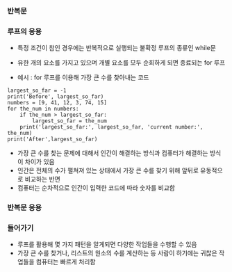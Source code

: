 ### 반복문

### 루프의 응용
- 특정 조건이 참인 경우에는 반복적으로 실행되는 불확정 루프의 종류인 while문
- 유한 개의 요소를 가지고 있으며 개별 요소를 모두 순회하게 되면 종료되는 for 루프

- 예시 : for 루프를 이용해 가장 큰 수를 찾아내는 코드

```
largest_so_far = -1
print('Before', largest_so_far)
numbers = [9, 41, 12, 3, 74, 15]
for the_num in numbers:
    if the_num > largest_so_far:
        largest_so_far = the_num
    print('largest_so_far:', largest_so_far, 'current number:', the_num)
print('After',largest_so_far)
```

- 가장 큰 수를 찾는 문제에 대해서 인간이 해결하는 방식과 컴퓨터가 해결하는 방식이 차이가 있음
- 인간은 전체의 수가 펼쳐져 있는 상태에서 가장 큰 수를 찾기 위해 앞뒤로 유동적으로 비교하는 반면
- 컴퓨터는 순차적으로 인간이 입력한 코드에 따라 숫자를 비교함


### 반복문 응용

### 들어가기
- 루프를 활용해 몇 가지 패턴을 알게되면 다양한 작업들을 수행할 수 있음
- 가장 큰 수를 찾거나, 리스트의 원소의 수를 계산하는 등 사람이 하기에는 귀찮은 작업들을 컴퓨터는 빠르게 처리함


